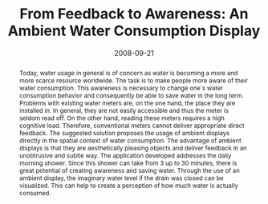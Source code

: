 ---
abstract: Today, water usage in general is of concern as water is becoming a more
  and more scarce resource worldwide. The task is to make people more aware of their
  water consumption. This awareness is necessary to change one´s water consumption
  behavior and consequently be able to save water in the long term.  Problems with
  existing water meters are, on the one hand, the place they are installed in. In
  general, they are not easily accessible and thus the meter is seldom read off. On
  the other hand, reading these meters requires a high cognitive load. Therefore,
  conventional meters cannot deliver appropriate direct feedback.  The suggested solution
  proposes the usage of ambient displays directly in the spatial context of water
  consumption. The advantage of ambient displays is that they are aesthetically pleasing
  objects and deliver feedback in an unobtrusive and subtle way.  The application
  developed addresses the daily morning shower. Since this shower can take from 3
  up to 30 minutes, there is great potential of creating awareness and saving water.
  Through the use of an ambient display, the imaginary water level if the drain was
  closed can be visualized. This can help to create a perception of how much water
  is actually consumed.
authors:
- Karin Kappel
- Thomas Grechenig
date: '2008-09-21'
featured: false
links:
- name: Publik
  url: https://publik.tuwien.ac.at/showentry.php?ID=171841&lang=2
publication: 'Poster: Ubicomp 2008, Seoul, South Korea; 09-21-2008 - 09-24-2008; in:
  "Proceedings of the Poster Session at the Tenth International Conference on Ubiquitous
  Computing 2008", (2008)'
publication_types:
- '1'
publishDate: '2008-09-21'
title: 'From Feedback to Awareness: An Ambient Water Consumption Display'
url_pdf: ''
---